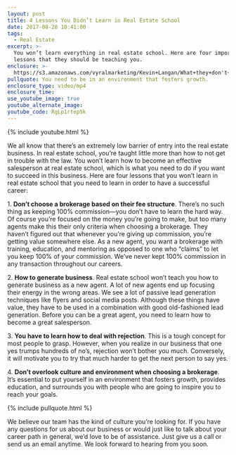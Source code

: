 ```yaml
---
layout: post
title: 4 Lessons You Didn’t Learn in Real Estate School
date: 2017-08-28 10:41:00
tags:
  - Real Estate
excerpt: >-
  You won’t learn everything in real estate school. Here are four important
  lessons that they should be teaching you.
enclosure: >-
  https://s3.amazonaws.com/vyralmarketing/Kevin+Langan/What+they+don't+teach+you+in+school.mp4
pullquote: You need to be in an environment that fosters growth.
enclosure_type: video/mp4
enclosure_time:
use_youtube_image: true
youtube_alternate_image:
youtube_code: RgLp1rtep5k
---
```



{% include youtube.html %}

We all know that there’s an extremely low barrier of entry into the real estate business. In real estate school, you’re taught little more than how to not get in trouble with the law. You won’t learn how to become an effective salesperson at real estate school, which is what you need to do if you want to succeed in this business. Here are four lessons that you won’t learn in real estate school that you need to learn in order to have a successful career:

1. **Don’t choose a brokerage based on their fee structure**. There’s no such thing as keeping 100% commission—you don’t have to learn the hard way. Of course you’re focused on the money you’re going to make, but too many agents make this their only criteria when choosing a brokerage. They haven’t figured out that whenever you’re giving up commission, you’re getting value somewhere else. As a new agent, you want a brokerage with training, education, and mentoring as opposed to one who “claims” to let you keep 100% of your commission. We’ve never kept 100% commission in any transaction throughout our careers.

2. **How to generate business**. Real estate school won’t teach you how to generate business as a new agent. A lot of new agents end up focusing their energy in the wrong areas. We see a lot of passive lead generation techniques like flyers and social media posts. Although these things have value, they have to be used in a combination with good old-fashioned lead generation. Before you can be a great agent, you need to learn how to become a great salesperson.

3. **You have to learn how to deal with rejection**. This is a tough concept for most people to grasp. However, when you realize in our business that one yes trumps hundreds of no’s, rejection won’t bother you much. Conversely, it will motivate you to try that much harder to get the next person to say yes.

4. **Don’t overlook culture and environment when choosing a brokerage**. It’s essential to put yourself in an environment that fosters growth, provides education, and surrounds you with people who are going to inspire you to reach your goals.

{% include pullquote.html %}

We believe our team has the kind of culture you’re looking for. If you have any questions for us about our business or would just like to talk about your career path in general, we’d love to be of assistance. Just give us a call or send us an email anytime. We look forward to hearing from you soon.